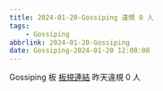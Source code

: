 ```yaml
---
title: 2024-01-20-Gossiping 違規 0 人
tags:
    - Gossiping
abbrlink: 2024-01-20-Gossiping
date: Gossiping-2024-01-20 12:00:00
---
```

Gossiping 板 [板規連結](https://www.ptt.cc/bbs/Gossiping/M.1637425085.A.07D.html)
昨天違規 0 人
